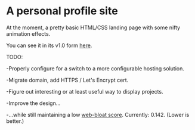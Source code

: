 # A personal profile site

At the moment, a pretty basic HTML/CSS landing page with some nifty animation effects.

You can see it in its v1.0 form [here](http://www.noahberman.org).

TODO:

-Properly configure for a switch to a more configurable hosting solution.

-Migrate domain, add HTTPS / Let's Encrypt cert.

-Figure out interesting or at least useful way to display projects.

-Improve the design...

-...while still maintaining a low [web-bloat score](http://www.webbloatscore.com/). Currently: 0.142. (Lower is better.) 